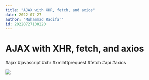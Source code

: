 ```yaml
---
title: "AJAX with XHR, fetch, and axios"
date: 2022-07-27
author: "Muhammad Radifar"
id: 20220727100220
---
```


# AJAX with XHR, fetch, and axios

#ajax #javascript #xhr #xmlhttprequest #fetch #api #axios

![](https://miro.medium.com/max/1376/1*tQUlDPG6wBJ6TjwzMwd4CQ.png)

